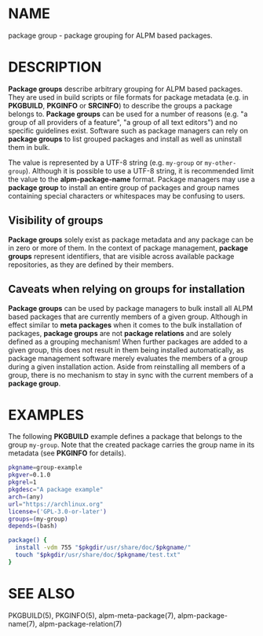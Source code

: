 # NAME

package group - package grouping for ALPM based packages.

# DESCRIPTION

**Package groups** describe arbitrary grouping for ALPM based packages.
They are used in build scripts or file formats for package metadata (e.g. in **PKGBUILD**, **PKGINFO** or **SRCINFO**) to describe the groups a package belongs to.
**Package groups** can be used for a number of reasons (e.g. "a group of all providers of a feature", "a group of all text editors") and no specific guidelines exist.
Software such as package managers can rely on **package groups** to list grouped packages and install as well as uninstall them in bulk.

The value is represented by a UTF-8 string (e.g. `my-group` or `my-other-group`).
Although it is possible to use a UTF-8 string, it is recommended limit the value to the **alpm-package-name** format.
Package managers may use a **package group** to install an entire group of packages and group names containing special characters or whitespaces may be confusing to users.

## Visibility of groups

**Package groups** solely exist as package metadata and any package can be in zero or more of them.
In the context of package management, **package groups** represent identifiers, that are visible across available package repositories, as they are defined by their members.

## Caveats when relying on groups for installation

**Package groups** can be used by package managers to bulk install all ALPM based packages that are currently members of a given group.
Although in effect similar to **meta packages** when it comes to the bulk installation of packages, **package groups** are not **package relations** and are solely defined as a grouping mechanism!
When further packages are added to a given group, this does not result in them being installed automatically, as package management software merely evaluates the members of a group during a given installation action.
Aside from reinstalling all members of a group, there is no mechanism to stay in sync with the current members of a **package group**.

# EXAMPLES

The following **PKGBUILD** example defines a package that belongs to the group `my-group`.
Note that the created package carries the group name in its metadata (see **PKGINFO** for details).

```bash
pkgname=group-example
pkgver=0.1.0
pkgrel=1
pkgdesc="A package example"
arch=(any)
url="https://archlinux.org"
license=('GPL-3.0-or-later')
groups=(my-group)
depends=(bash)

package() {
  install -vdm 755 "$pkgdir/usr/share/doc/$pkgname/"
  touch "$pkgdir/usr/share/doc/$pkgname/test.txt"
}
```

# SEE ALSO

PKGBUILD(5), PKGINFO(5), alpm-meta-package(7), alpm-package-name(7), alpm-package-relation(7)
